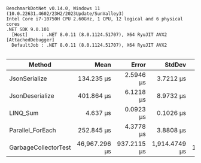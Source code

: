 ```

BenchmarkDotNet v0.14.0, Windows 11 (10.0.22631.4602/23H2/2023Update/SunValley3)
Intel Core i7-10750H CPU 2.60GHz, 1 CPU, 12 logical and 6 physical cores
.NET SDK 9.0.101
  [Host]     : .NET 8.0.11 (8.0.1124.51707), X64 RyuJIT AVX2 [AttachedDebugger]
  DefaultJob : .NET 8.0.11 (8.0.1124.51707), X64 RyuJIT AVX2


```
| Method               | Mean          | Error       | StdDev        | Gen0      | Gen1      | Gen2      | Allocated    |
|--------------------- |--------------:|------------:|--------------:|----------:|----------:|----------:|-------------:|
| JsonSerialize        |    134.235 μs |   2.5946 μs |     3.7212 μs |    8.7891 |         - |         - |      55896 B |
| JsonDeserialize      |    401.864 μs |   6.1218 μs |     8.9732 μs |   22.9492 |    7.3242 |         - |     144888 B |
| LINQ_Sum             |      4.637 μs |   0.0923 μs |     0.1026 μs |         - |         - |         - |         40 B |
| Parallel_ForEach     |    252.845 μs |   4.3778 μs |     3.8808 μs |   15.1367 |    3.4180 |         - |      93046 B |
| GarbageCollectorTest | 46,967.296 μs | 937.2115 μs | 1,914.4749 μs | 1687.5000 | 1687.5000 | 1687.5000 | 1048617663 B |
